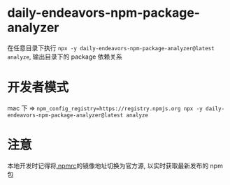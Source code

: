 # daily-endeavors-npm-package-analyzer

在任意目录下执行 `npx -y daily-endeavors-npm-package-analyzer@latest analyze`, 输出目录下的 package 依赖关系

# 开发者模式

mac 下 => `npm_config_registry=https://registry.npmjs.org npx -y daily-endeavors-npm-package-analyzer@latest analyze`

# 注意

本地开发时记得将[.npmrc](../../.npmrc)的镜像地址切换为官方源, 以实时获取最新发布的 npm 包
